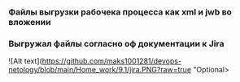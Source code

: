 ### Файлы выгрузки рабочека процесса как xml и jwb во вложении

### Выгружал файлы согласно оф документации к Jira

![Alt text](https://github.com/maks1001281/devops-netology/blob/main/Home_work/9.1/jira.PNG?raw=true "Optional>


